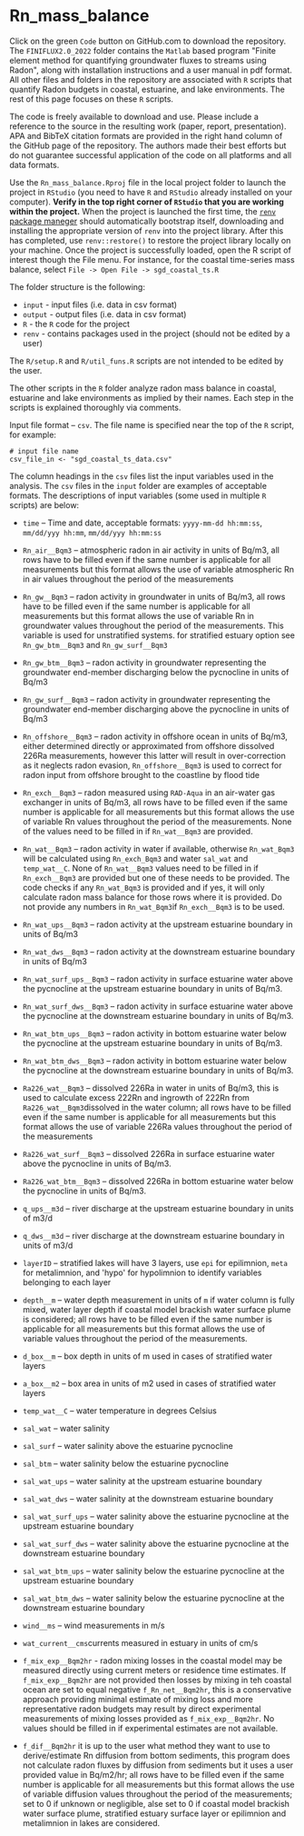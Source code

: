 # Rn_mass_balance

Click on the green `Code` button on GitHub.com to download the repository. The `FINIFLUX2.0_2022` folder contains the `Matlab` based program "Finite element method for quantifying groundwater fluxes to streams using Radon", along with installation instructions and a user manual in pdf format. All other files and folders in the repository are associated with `R` scripts that quantify Radon budgets in coastal, estuarine, and lake environments. The rest of this page focuses on these `R` scripts.

The code is freely available to download and use. Please include a reference to the source in the resulting work (paper, report, presentation). APA and BibTeX citation formats are provided in the right hand column of the GitHub page of the repository. The authors made their best efforts but do not guarantee successful application of the code on all platforms and all data formats. 

Use the `Rn_mass_balance.Rproj` file in the local project folder to launch the project in `RStudio` (you need to have `R` and `RStudio` already installed on your computer). **Verify in the top right corner of `RStudio` that you are working within the project.** When the project is launched the first time, the [`renv` package maneger](https://rstudio.github.io/renv/articles/collaborating.html "collaborating with renv") should automatically bootstrap itself, downloading and installing the appropriate version of `renv` into the project library. After this has completed, use `renv::restore()` to restore the project library locally on your machine. Once the project is successfully loaded, open the R script of interest though the File menu. For instance, for the coastal time-series mass balance, select `File -> Open File -> sgd_coastal_ts.R`

The folder structure is the following:

-   `input` - input files (i.e. data in csv format)
-   `output` - output files (i.e. data in csv format)
-   `R` - the `R` code for the project
-   `renv` - contains packages used in the project (should not be edited by a user)

The `R/setup.R` and `R/util_funs.R` scripts are not intended to be edited by the user.

The other scripts in the `R` folder analyze radon mass balance in coastal, estuarine and lake environments as implied by their names. Each step in the scripts is explained thoroughly via comments.

Input file format – `csv`. The file name is specified near the top of the `R` script, for example: 
````
# input file name
csv_file_in <- "sgd_coastal_ts_data.csv"
````

The column headings in the `csv` files list the input variables used in the analysis. The `csv` files in the `input` folder are examples of acceptable formats. The descriptions of input variables (some used in multiple `R` scripts) are below:

-   `time` – Time and date, acceptable formats: `yyyy-mm-dd hh:mm:ss`, `mm/dd/yyy hh:mm`, `mm/dd/yyy hh:mm:ss`

-   `Rn_air__Bqm3` – atmospheric radon in air activity in units of Bq/m3, all rows have to be filled even if the same number is applicable for all measurements but this format allows the use of variable atmospheric Rn in air values throughout the period of the measurements

-   `Rn_gw__Bqm3` – radon activity in groundwater in units of Bq/m3, all rows have to be filled even if the same number is applicable for all measurements but this format allows the use of variable Rn in groundwater values throughout the period of the measurements. This variable is used for unstratified systems. for stratified estuary option see `Rn_gw_btm__Bqm3` and `Rn_gw_surf__Bqm3`

-   `Rn_gw_btm__Bqm3`  – radon activity in groundwater representing the groundwater end-member discharging below the pycnocline in units of Bq/m3

-   `Rn_gw_surf__Bqm3`  – radon activity in groundwater representing the groundwater end-member discharging above the pycnocline in units of Bq/m3

-   `Rn_offshore__Bqm3` – radon activity in offshore ocean in units of Bq/m3, either determined directly or approximated from offshore dissolved 226Ra measurements, however this latter will result in over-correction as it neglects radon evasion, `Rn_offshore__Bqm3` is used to correct for radon input from offshore brought to the coastline by flood tide

-   `Rn_exch__Bqm3` – radon measured using `RAD-Aqua` in an air-water gas exchanger in units of Bq/m3, all rows have to be filled even if the same number is applicable for all measurements but this format allows the use of variable Rn values throughout the period of the measurements. None of the values need to be filled in if `Rn_wat__Bqm3` are provided.

-   `Rn_wat__Bqm3` – radon activity in water if available, otherwise `Rn_wat_Bqm3` will be calculated using `Rn_exch_Bqm3` and water `sal_wat` and `temp_wat__C`. None of `Rn_wat__Bqm3` values need to be filled in if `Rn_exch__Bqm3` are provided but one of these needs to be provided. The code checks if any `Rn_wat_Bqm3` is provided and if yes, it will only calculate radon mass balance for those rows where it is provided. Do not provide any numbers in `Rn_wat_Bqm3`if `Rn_exch__Bqm3` is to be used.

-   `Rn_wat_ups__Bqm3` – radon activity at the upstream estuarine boundary in units of Bq/m3

-   `Rn_wat_dws__Bqm3` – radon activity at the downstream estuarine boundary in units of Bq/m3

-   `Rn_wat_surf_ups__Bqm3`  – radon activity in surface estuarine water above the pycnocline at the upstream estuarine boundary in units of Bq/m3.

-   `Rn_wat_surf_dws__Bqm3`  – radon activity in surface estuarine water above the pycnocline at the downstream estuarine boundary in units of Bq/m3.

-   `Rn_wat_btm_ups__Bqm3`  – radon activity in bottom estuarine water below the pycnocline at the upstream estuarine boundary in units of Bq/m3.

-   `Rn_wat_btm_dws__Bqm3`  – radon activity in bottom estuarine water below the pycnocline at the downstream estuarine boundary in units of Bq/m3.

-   `Ra226_wat__Bqm3` – dissolved 226Ra in water in units of Bq/m3, this is used to calculate excess 222Rn and ingrowth of 222Rn from `Ra226_wat__Bqm3`dissolved in the water column; all rows have to be filled even if the same number is applicable for all measurements but this format allows the use of variable 226Ra values throughout the period of the measurements

-   `Ra226_wat_surf__Bqm3`  – dissolved 226Ra in surface estuarine water above the pycnocline in units of Bq/m3.

-   `Ra226_wat_btm__Bqm3`  – dissolved 226Ra in bottom estuarine water below the pycnocline in units of Bq/m3.

-   `q_ups__m3d` – river discharge at the upstream estuarine boundary in units of m3/d

-   `q_dws__m3d` – river discharge at the downstream estuarine boundary in units of m3/d

-   `layerID` – stratified lakes will have 3 layers, use `epi` for epilimnion, `meta` for metalimnion, and 'hypo' for hypolimnion to identify variables belonging to each layer

-   `depth__m` – water depth measurement in units of `m` if water column is fully mixed, water layer depth if coastal model brackish water surface plume is considered; all rows have to be filled even if the same number is applicable for all measurements but this format allows the use of variable values throughout the period of the measurements.

-   `d_box__m` – box depth in units of m used in cases of stratified water layers

-   `a_box__m2` – box area in units of m2 used in cases of stratified water layers

-   `temp_wat__C` – water temperature in degrees Celsius

-   `sal_wat` – water salinity

-   `sal_surf` – water salinity above the estuarine pycnocline

-   `sal_btm` – water salinity below the estuarine pycnocline

-   `sal_wat_ups` – water salinity at the upstream estuarine boundary

-   `sal_wat_dws` – water salinity at the downstream estuarine boundary

-   `sal_wat_surf_ups` – water salinity above the estuarine pycnocline at the upstream estuarine boundary

-   `sal_wat_surf_dws` – water salinity above the estuarine pycnocline at the downstream estuarine boundary

-   `sal_wat_btm_ups` – water salinity below the estuarine pycnocline at the upstream estuarine boundary

-   `sal_wat_btm_dws` – water salinity below the estuarine pycnocline at the downstream estuarine boundary

-   `wind__ms` – wind measurements in m/s

-   `wat_current__cms`currents measured in estuary in units of cm/s

-   `f_mix_exp__Bqm2hr` - radon mixing losses in the coastal model may be measured directly using current meters or residence time estimates. If `f_mix_exp__Bqm2hr` are not provided then losses by mixing in teh coastal ocean are set to equal negative `f_Rn_net__Bqm2hr`, this is a conservative approach providing minimal estimate of mixing loss and more representative radon budgets may result by direct experimental measurements of mixing losses provided as `f_mix_exp__Bqm2hr`. No values should be filled in if experimental estimates are not available.

-   `f_dif__Bqm2hr` it is up to the user what method they want to use to derive/estimate Rn diffusion from bottom sediments, this program does not calculate radon fluxes by diffusion from sediments but it uses a user provided value in Bq/m2/hr; all rows have to be filled even if the same number is applicable for all measurements but this format allows the use of variable diffusion values throughout the period of the measurements; set to 0 if unknown or negligible, alse set to 0 if coastal model brackish water surface plume, stratified estuary surface layer or epilimnion and metalimnion in lakes are considered.


